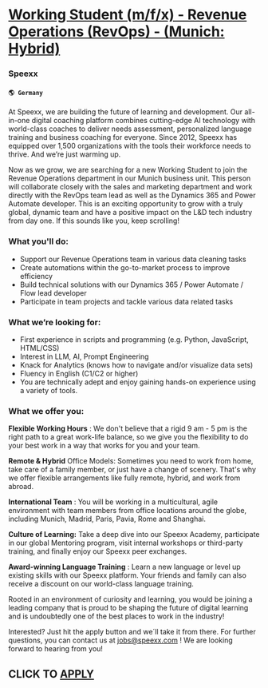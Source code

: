 # [Working Student (m/f/x) - Revenue Operations (RevOps) - (Munich: Hybrid)](https://www.remotewlb.com/apply/working-student-m-f-x-revenue-operations-revops-munich-hybrid)  
### Speexx  
#### `🌎 Germany`  

At Speexx, we are building the future of learning and development. Our all-in-one digital coaching platform combines cutting-edge AI technology with world-class coaches to deliver needs assessment, personalized language training and business coaching for everyone. Since 2012, Speexx has equipped over 1,500 organizations with the tools their workforce needs to thrive. And we’re just warming up.

Now as we grow, we are searching for a new Working Student to join the Revenue Operations department in our Munich business unit. This person will collaborate closely with the sales and marketing department and work directly with the RevOps team lead as well as the Dynamics 365 and Power Automate developer. This is an exciting opportunity to grow with a truly global, dynamic team and have a positive impact on the L&D tech industry from day one. If this sounds like you, keep scrolling!

### What you'll do:

  * Support our Revenue Operations team in various data cleaning tasks 
  * Create automations within the go-to-market process to improve efficiency 
  * Build technical solutions with our Dynamics 365 / Power Automate / Flow lead developer 
  * Participate in team projects and tackle various data related tasks 

### What we’re looking for:

  * First experience in scripts and programming (e.g. Python, JavaScript, HTML/CSS) 
  * Interest in LLM, AI, Prompt Engineering 
  * Knack for Analytics (knows how to navigate and/or visualize data sets) 
  * Fluency in English (C1/C2 or higher) 
  * You are technically adept and enjoy gaining hands-on experience using a variety of tools. 

### What we offer you:

**Flexible Working Hours** : We don't believe that a rigid 9 am - 5 pm is the right path to a great work-life balance, so we give you the flexibility to do your best work in a way that works for you and your team.

**Remote & Hybrid** Office Models: Sometimes you need to work from home, take care of a family member, or just have a change of scenery. That's why we offer flexible arrangements like fully remote, hybrid, and work from abroad.

**International Team** : You will be working in a multicultural, agile environment with team members from office locations around the globe, including Munich, Madrid, Paris, Pavia, Rome and Shanghai.

**Culture of Learning:** Take a deep dive into our Speexx Academy, participate in our global Mentoring program, visit internal workshops or third-party training, and finally enjoy our Speexx peer exchanges.

**Award-winning Language Training** : Learn a new language or level up existing skills with our Speexx platform. Your friends and family can also receive a discount on our world-class language training.

Rooted in an environment of curiosity and learning, you would be joining a leading company that is proud to be shaping the future of digital learning and is undoubtedly one of the best places to work in the industry!

Interested? Just hit the apply button and we´ll take it from there. For further questions, you can contact us at jobs@speexx.com ! We are looking forward to hearing from you!

  
## CLICK TO [APPLY](https://www.remotewlb.com/apply/working-student-m-f-x-revenue-operations-revops-munich-hybrid)

